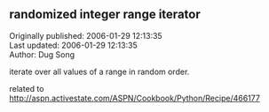 ## randomized integer range iterator  
Originally published: 2006-01-29 12:13:35  
Last updated: 2006-01-29 12:13:35  
Author: Dug Song  
  
iterate over all values of a range in random order.

related to http://aspn.activestate.com/ASPN/Cookbook/Python/Recipe/466177